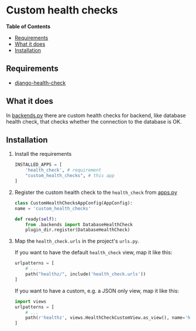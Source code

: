# Custom health checks

**Table of Contents**
<!-- DON'T EDIT THE TOC SECTION, INSTEAD RE-RUN md-toc TO UPDATE IT -->
<!--TOC-->

- [Requirements](#requirements)
- [What it does](#what-it-does)
- [Installation](#installation)

<!--TOC-->


## Requirements

- [django-health-check](https://pypi.org/project/django-health-check/)

## What it does

In [backends.py](backends.py) there are custom health checks for backend, like database health check, that checks whether the connection to the database is OK.

## Installation

1. Install the requirements

   ```python
   INSTALLED_APPS = [
       'health_check', # requirement
       "custom_health_checks", # this app
   ]
   ```

2. Register the custom health check to the `health_check` from [apps.py](apps.py)

   ```python
   class CustomHealthChecksAppConfig(AppConfig):
   name = 'custom_health_checks'

   def ready(self):
       from .backends import DatabaseHealthCheck
       plugin_dir.register(DatabaseHealthCheck)
   ```

3. Map the `health_check.urls` in the project's `urls.py`.

   If you want to have the default `health_check` view, map it like this:

   ```python
   urlpatterns = [
       # ...
       path("healthz/", include('health_check.urls'))
   ]
   ```

   If you want to have a custom, e.g. a JSON only view, map it like this:

   ```python
   import views
   urlpatterns = [
       # ...
       path(r'healthz', views.HealthCheckCustomView.as_view(), name='healthz'),
   ]
   ```
